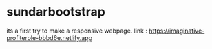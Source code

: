 # sundarbootstrap
its a first try to make a responsive webpage.
link : https://imaginative-profiterole-bbbd6e.netlify.app
